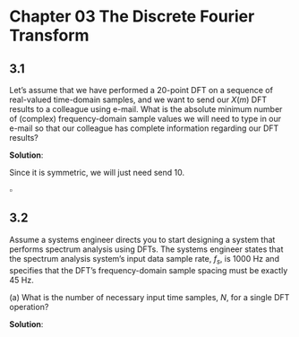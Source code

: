 # Chapter 03 The Discrete Fourier Transform

## 3.1

Let’s assume that we have performed a 20-point DFT on a sequence 
of real-valued time-domain samples, and we want to send our $X(m)$ 
DFT results to a  colleague using e-mail. What is the absolute 
minimum number of (complex) frequency-domain sample values we will 
need to type in our e-mail so that our colleague has complete 
information regarding our DFT results?

**Solution**:

Since it is symmetric, we will just need send 10.

$\square$

## 3.2

Assume a systems engineer directs you to start designing a system 
that performs spectrum analysis using DFTs. The systems engineer 
states that the spectrum analysis system’s input data sample rate, 
$f_s$, is $1000$ Hz and specifies that the DFT’s frequency-domain sample spacing must be exactly $45$ Hz.

(a) What is the number of necessary input time samples, $N$, for a 
single DFT operation?

**Solution**: